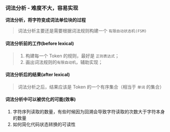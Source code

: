 ### 词法分析 - 难度不大，容易实现

**词法分析，将字符变成词法单位块的过程**

> 词法分析主要还是需要根据词法规则构建一个 `有限自动状态机(FSM)`

#### 词法分析前的工作(before lexical)

> 1. 构建每一个 Token 的规则，最好是 `正则表达式`；
> 2. 画出词法规则的`有限自动机`，辅助实现；

#### 词法分析后的结果(after lexical)

> 词法分析之后，结果应该是 Token 的一个有序集合（相当于 `单词` 的集合）

#### 词法分析中可以被优化的可能(效率)

1. 字符序列读取的数量，有些时候因为回溯会导致字符读取的次数大于字符本身的数量
2. 如何简化代码状态转换的可读性
